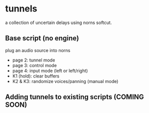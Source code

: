 # tunnels
a collection of uncertain delays using norns softcut. 

## Base script (no engine)
plug an audio source into norns
- page 2: tunnel mode
- page 3: control mode
- page 4: input mode (left or left/right)
- K1 (hold): clear buffers
- K2 & K3: randomize voices/panning (manual mode)

## Adding tunnels to existing scripts (COMING SOON)
